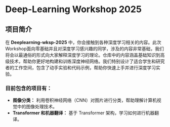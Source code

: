 # Deep-Learning Workshop 2025

## 项目简介

在 **Deeplearning-wksp-2025** 中，你会接触到各种深度学习相关的内容。此次Workshop面向零基础并且对深度学习感兴趣的同学，涉及的内容非常基础，我们将会以最通俗的形式向大家解释深度学习的理论。仓库中的内容涵盖基础知识到高级技术，帮助你更好地构建和训练深度神经网络。我们特别设计了适合学生和研究者的工作空间，包含了动手实验和代码示例，帮助你快速上手并进行深度学习实验。

### 目前包含的项目有：
- **图像分类：** 利用卷积神经网络（CNN）对图片进行分类，帮助理解计算机视觉中的图像处理技术。
- **Transformer 和机器翻译：** 基于 Transformer 架构，学习如何进行机器翻译。
     
